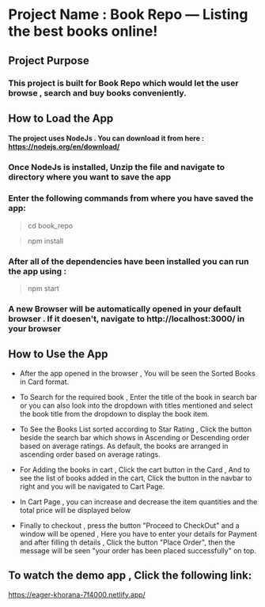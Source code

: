 # Project Name : Book Repo — Listing the best books online!

## Project Purpose

### This project is built for Book Repo which would let the user browse , search and buy books conveniently.


## How to Load the App

#### The project uses NodeJs . You can download it from here : https://nodejs.org/en/download/ 

### Once NodeJs is installed, Unzip the file and navigate to directory where you want to save the app

### Enter the following commands from where you have saved the app:
> cd book_repo

> npm install

### After all of the dependencies have been installed you can run the app using :

>npm start

### A new Browser will be automatically opened in your default browser . If it doesen't, navigate to http://localhost:3000/ in your browser


## How to Use the App
 * After the app opened in the browser , You will be seen the Sorted Books in Card format.

 * To Search for the required book , Enter the title of the book in search bar or you can also look into the dropdown with titles mentioned and select the book title from the dropdown to display the 
 book item.

 * To See the Books List sorted according to Star Rating , Click the button beside the search bar which shows in Ascending or Descending order based on average ratings. As default, the books are arranged in ascending order based on average ratings.

 * For Adding the books in cart , Click the cart button in the Card , And to see the list of books added in the cart, Click the button in the navbar to right and you will be navigated to Cart Page.

 * In Cart Page , you can increase and decrease the item quantities and the total price will be displayed below 

 * Finally to checkout , press the button "Proceed to CheckOut" and a window will be opened , Here 
 you have to enter your details for Payment and after filling th details , Click the button "Place Order", then the  message will be seen "your order has been placed successfully" on top.


## To watch the demo app , Click the following link:

https://eager-khorana-7f4000.netlify.app/













